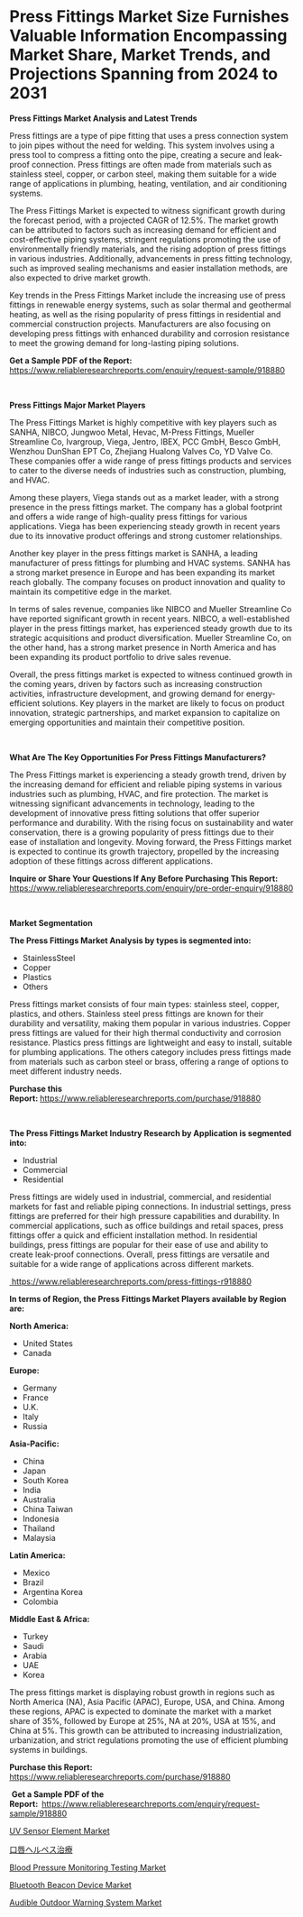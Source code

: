 <p><h1>Press Fittings Market Size Furnishes Valuable Information Encompassing Market Share, Market Trends, and Projections Spanning from 2024 to 2031</h1></p><p><strong>Press Fittings Market Analysis and Latest Trends</strong></p>
<p><p>Press fittings are a type of pipe fitting that uses a press connection system to join pipes without the need for welding. This system involves using a press tool to compress a fitting onto the pipe, creating a secure and leak-proof connection. Press fittings are often made from materials such as stainless steel, copper, or carbon steel, making them suitable for a wide range of applications in plumbing, heating, ventilation, and air conditioning systems.</p><p>The Press Fittings Market is expected to witness significant growth during the forecast period, with a projected CAGR of 12.5%. The market growth can be attributed to factors such as increasing demand for efficient and cost-effective piping systems, stringent regulations promoting the use of environmentally friendly materials, and the rising adoption of press fittings in various industries. Additionally, advancements in press fitting technology, such as improved sealing mechanisms and easier installation methods, are also expected to drive market growth.</p><p>Key trends in the Press Fittings Market include the increasing use of press fittings in renewable energy systems, such as solar thermal and geothermal heating, as well as the rising popularity of press fittings in residential and commercial construction projects. Manufacturers are also focusing on developing press fittings with enhanced durability and corrosion resistance to meet the growing demand for long-lasting piping solutions.</p></p>
<p><strong>Get a Sample PDF of the Report:&nbsp;</strong> <a href="https://www.reliableresearchreports.com/enquiry/request-sample/918880">https://www.reliableresearchreports.com/enquiry/request-sample/918880</a></p>
<p>&nbsp;</p>
<p><strong>Press Fittings Major Market Players</strong></p>
<p><p>The Press Fittings Market is highly competitive with key players such as SANHA, NIBCO, Jungwoo Metal, Hevac, M-Press Fittings, Mueller Streamline Co, Ivargroup, Viega, Jentro, IBEX, PCC GmbH, Besco GmbH, Wenzhou DunShan EPT Co, Zhejiang Hualong Valves Co, YD Valve Co. These companies offer a wide range of press fittings products and services to cater to the diverse needs of industries such as construction, plumbing, and HVAC.</p><p>Among these players, Viega stands out as a market leader, with a strong presence in the press fittings market. The company has a global footprint and offers a wide range of high-quality press fittings for various applications. Viega has been experiencing steady growth in recent years due to its innovative product offerings and strong customer relationships.</p><p>Another key player in the press fittings market is SANHA, a leading manufacturer of press fittings for plumbing and HVAC systems. SANHA has a strong market presence in Europe and has been expanding its market reach globally. The company focuses on product innovation and quality to maintain its competitive edge in the market.</p><p>In terms of sales revenue, companies like NIBCO and Mueller Streamline Co have reported significant growth in recent years. NIBCO, a well-established player in the press fittings market, has experienced steady growth due to its strategic acquisitions and product diversification. Mueller Streamline Co, on the other hand, has a strong market presence in North America and has been expanding its product portfolio to drive sales revenue.</p><p>Overall, the press fittings market is expected to witness continued growth in the coming years, driven by factors such as increasing construction activities, infrastructure development, and growing demand for energy-efficient solutions. Key players in the market are likely to focus on product innovation, strategic partnerships, and market expansion to capitalize on emerging opportunities and maintain their competitive position.</p></p>
<p>&nbsp;</p>
<p><strong>What Are The Key Opportunities For Press Fittings Manufacturers?</strong></p>
<p><p>The Press Fittings market is experiencing a steady growth trend, driven by the increasing demand for efficient and reliable piping systems in various industries such as plumbing, HVAC, and fire protection. The market is witnessing significant advancements in technology, leading to the development of innovative press fitting solutions that offer superior performance and durability. With the rising focus on sustainability and water conservation, there is a growing popularity of press fittings due to their ease of installation and longevity. Moving forward, the Press Fittings market is expected to continue its growth trajectory, propelled by the increasing adoption of these fittings across different applications.</p></p>
<p><strong>Inquire or Share Your Questions If Any Before Purchasing This Report:</strong> <a href="https://www.reliableresearchreports.com/enquiry/pre-order-enquiry/918880">https://www.reliableresearchreports.com/enquiry/pre-order-enquiry/918880</a></p>
<p>&nbsp;</p>
<p><strong>Market Segmentation</strong></p>
<p><strong>The Press Fittings Market Analysis by types is segmented into:</strong></p>
<p><ul><li>StainlessSteel</li><li>Copper</li><li>Plastics</li><li>Others</li></ul></p>
<p><p>Press fittings market consists of four main types: stainless steel, copper, plastics, and others. Stainless steel press fittings are known for their durability and versatility, making them popular in various industries. Copper press fittings are valued for their high thermal conductivity and corrosion resistance. Plastics press fittings are lightweight and easy to install, suitable for plumbing applications. The others category includes press fittings made from materials such as carbon steel or brass, offering a range of options to meet different industry needs.</p></p>
<p><strong>Purchase this Report:&nbsp;</strong><a href="https://www.reliableresearchreports.com/purchase/918880">https://www.reliableresearchreports.com/purchase/918880</a></p>
<p>&nbsp;</p>
<p><strong>The Press Fittings Market Industry Research by Application is segmented into:</strong></p>
<p><ul><li>Industrial</li><li>Commercial</li><li>Residential</li></ul></p>
<p><p>Press fittings are widely used in industrial, commercial, and residential markets for fast and reliable piping connections. In industrial settings, press fittings are preferred for their high pressure capabilities and durability. In commercial applications, such as office buildings and retail spaces, press fittings offer a quick and efficient installation method. In residential buildings, press fittings are popular for their ease of use and ability to create leak-proof connections. Overall, press fittings are versatile and suitable for a wide range of applications across different markets.</p></p>
<p><a href="https://www.reliableresearchreports.com/press-fittings-r918880">&nbsp;https://www.reliableresearchreports.com/press-fittings-r918880</a></p>
<p><strong>In terms of Region, the Press Fittings Market Players available by Region are:</strong></p>
<p>
    <p> <strong> North America: </strong>
        <ul>
            <li>United States</li>
            <li>Canada</li>
        </ul>
        </p> 
    <p> <strong> Europe: </strong>
        <ul>
            <li>Germany</li>
            <li>France</li>
            <li>U.K.</li>
            <li>Italy</li>
            <li>Russia</li>
        </ul>
        </p> 
    <p> <strong> Asia-Pacific: </strong>
        <ul>
            <li>China</li>
            <li>Japan</li>
            <li>South Korea</li>
            <li>India</li>
            <li>Australia</li>
            <li>China Taiwan</li>
            <li>Indonesia</li>
            <li>Thailand</li>
            <li>Malaysia</li>
        </ul>
        </p> 
    <p> <strong> Latin America: </strong>
        <ul>
            <li>Mexico</li>
            <li>Brazil</li>
            <li>Argentina Korea</li>
            <li>Colombia</li>
        </ul>
        </p> 
    <p> <strong> Middle East & Africa: </strong>
        <ul>
            <li>Turkey</li>
            <li>Saudi</li>
            <li>Arabia</li>
            <li>UAE</li>
            <li>Korea</li>
        </ul>
    </p>
    </p>
<p><p>The press fittings market is displaying robust growth in regions such as North America (NA), Asia Pacific (APAC), Europe, USA, and China. Among these regions, APAC is expected to dominate the market with a market share of 35%, followed by Europe at 25%, NA at 20%, USA at 15%, and China at 5%. This growth can be attributed to increasing industrialization, urbanization, and strict regulations promoting the use of efficient plumbing systems in buildings.</p></p>
<p><strong>Purchase this Report: </strong><a href="https://www.reliableresearchreports.com/purchase/918880">https://www.reliableresearchreports.com/purchase/918880</a></p>
<p>&nbsp;<strong>Get a Sample PDF of the Report:&nbsp;&nbsp;</strong><a href="https://www.reliableresearchreports.com/enquiry/request-sample/918880">https://www.reliableresearchreports.com/enquiry/request-sample/918880</a></p>
<p><strong></strong></p>
<p><p><a href="https://www.linkedin.com/pulse/uv-sensor-element-market-analysis-its-cagr-segmentation-opude">UV Sensor Element Market</a></p><p><a href="https://github.com/DemarcusKuhlman/Market-Research-Report-List-1/blob/main/392262455599.md">口唇ヘルペス治療</a></p><p><a href="https://github.com/AdrianaPaucek2023/Market-Research-Report-List-1/blob/main/blood-pressure-monitoring-testing-market.md">Blood Pressure Monitoring Testing Market</a></p><p><a href="https://github.com/FassouRP/Market-Research-Report-List-4/blob/main/bluetooth-beacon-device-market.md">Bluetooth Beacon Device Market</a></p><p><a href="https://www.linkedin.com/pulse/audible-outdoor-warning-system-market-analysis-its-cagr-segmentation-dxz5e">Audible Outdoor Warning System Market</a></p></p>